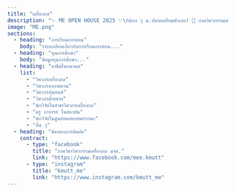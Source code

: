 ```yaml
---
title: "เครื่องกล"
description: "✨ ME OPEN HOUSE 2025 ✨\nน้อง ๆ ม.ปลายเตรียมตัวเลย! 🚀 ภาควิศวกรรมเครื่องกล ⚙️ เปิดบ้านต้อนรับทุกคน มาลองค้นหาความเป็น “เครื่องกล” ในตัวเองไปพร้อมกัน! 🎉\n🔥 ภายในงานมีกิจกรรมแน่น ๆ ให้ลองเพียบ!"
image: "ME.png"
sections:
  - heading: "การเรียนการสอน"
    body: "รายละเอียดเกี่ยวกับการเรียนการสอน..."
  - heading: "ทุนการศึกษา"
    body: "ข้อมูลทุนการศึกษา..."
  - heading: "อาชีพในอนาคต"
    list:
      - "วิศวกรเครื่องกล"
      - "วิศวกรอากาศยาน"
      - "วิศวกรหุ่นยนต์"
      - "วิศวกรฝ่ายขาย"
      - "นักวิจัยในสาขาวิศวกรเครื่องกล"
      - "ครู อาจารย์ ในสถาบัน"
      - "นักวิจัยในศูนย์ทดสอบสมรรถนะ"
      - "อื่น ๆ"
  - heading: "ช่องทางการติดต่อ"
    contract:
      - type: "facebook"
        title: "ภาควิชาวิศวกรรมเครื่องกล มจธ."
        link: "https://www.facebook.com/mee.kmutt"
      - type: "instagram"
        title: "kmutt_me"
        link: "https://www.instagram.com/kmutt_me"
---
```


